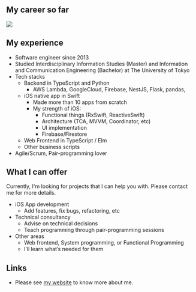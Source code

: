 ## My career so far
![](https://yoshikuni-web.com/blog/2023/ten-years/images/Yoshikuni_10_years.png)

## My experience

- Software engineer since 2013
- Studied Interdisciplinary Information Studies (Master) and Information and Communication Engineering (Bachelor) at The University of Tokyo
- Tech stacks
    - Backend in TypeScript and Python
        - AWS Lambda, GoogleCloud, Firebase, NestJS, Flask, pandas, 
    - iOS native app in Swift
        - Made more than 10 apps from scratch
        - My strength of iOS:
            - Functional things (RxSwift, ReactiveSwift)
            - Architecture (TCA, MVVM, Coordinator, etc)
            - UI implementation
            - Firebase/Firestore
    - Web Frontend in TypeScript / Elm
    - Other business scripts
- Agile/Scrum, Pair-programming lover

## What I can offer
Currently, I'm looking for projects that I can help you with. Please contact me for more details.

- iOS App development
    - Add features, fix bugs, refactoring, etc
- Technical consultancy
    - Advise on technical decisions
    - Teach programming through pair-programming sessions
- Other areas
    - Web frontend, System programming, or Functional Programming
    - I’ll learn what’s needed for them


## Links
- Please see [my website](https://yoshikuni-web.com/) to know more about me.

<!--
**yoching/yoching** is a ✨ _special_ ✨ repository because its `README.md` (this file) appears on your GitHub profile.

Here are some ideas to get you started:

- 🔭 I’m currently working on ...
- 🌱 I’m currently learning ...
- 👯 I’m looking to collaborate on ...
- 🤔 I’m looking for help with ...
- 💬 Ask me about ...
- 📫 How to reach me: ...
- 😄 Pronouns: ...
- ⚡ Fun fact: ...
-->
